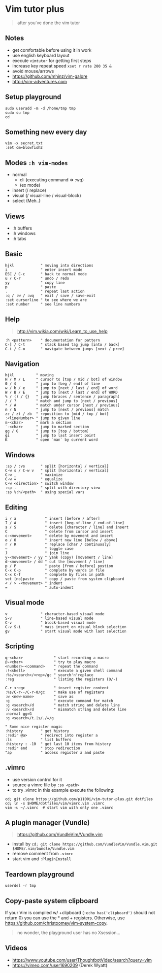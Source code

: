 # Vim tutor plus
> after you've done the vim tutor

## Notes
- get comfortable before using it in work
- use english keyboard layout
- execute `vimtutor` for getting first steps
- increase key repeat speed `xset r rate 200 35 &`
- avoid mouse/arrows
- https://github.com/mhinz/vim-galore
- http://vim-adventures.com

## Setup playground
```
sudo useradd -m -d /home/tmp tmp
sudo su tmp
cd
```

## Something new every day
```
vim -x secret.txt
:set cm=blowfish2
```

## Modes `:h vim-modes`
- normal
  - cli (executing command => :wq)
  - (ex mode)
- insert (/ replace)
- visual (/ visual-line / visual-block)
- select (Meh..)

## Views
- :h buffers
- :h windows
- :h tabs

## Basic
```
hjkl            " moving into directions
i               " enter insert mode
ESC / C-c       " back to normal mode
u / C-r         " undo / redo
yy              " copy line
p               " paste
.               " repeat last action
:q / :w / :wq   " exit / save / save-exit
:set cursorline " to see where we are
:set number     " see line numbers
```

## Help
> http://vim.wikia.com/wiki/Learn_to_use_help

```
:h <pattern>    " documentation for pattern
C-] / C-t       " stack based tag jump [into / back]
C-i / C-o       " navigate between jumps [next / prev]
```

## Navigation
```
hjkl          " moving
H / M / L     " cursor to [top / mid / bot] of window
0 / $         " jump to [beg / end] of line
w / b / e     " jump to [next / last / end] of word
W / B / E     " jump to [next / last / end] of WORD
% / () / {}   " jump (braces / sentence / paragraph)
/ / ?         " match and jump to [next / previous]
* / #         " match under cursor [next / previous]
n / N         " jump to [next / previous] match
zz / zt / zb  " reposition to [mid / top / bot]
:<lineNumber> " jump to given line
m-<char>      " mark a section
`-<char>      " jump to marked section
gg / G        " jump to [top / bottom]
gi            " jump to last insert point
K             " open `man` by current word
```

## Windows
```
:sp / :vs       " split [horizontal / vertical]
C-w s / C-w v   " split [horizontal / vertical]
C-w _           " maximize
C-w =           " equalize
C-w <direction> " switch window
:sp .           " split with directory view
:sp %:h/<path>  " using special vars
```

## Editing
```
i / a             " insert [before / after]
I / A             " insert [beg-of-line / end-of-line]
s / S             " delete [character / line] and insert
C                 " delete from cursor and insert
c-<movement>      " delete by movement and insert
o / O             " insert new line [below / above]
r / R             " replace [char / continuosly]
~                 " toggle case
J                 " join line
y-<movement> / yy " yank (copy) [movement / line]
d-<movement> / dd " cut the [movement / line]
p / P             " paste [from / before] postion
C-x C-p           " complete by words in file
C-x C-f           " complete by files in path
set [no]paste     " copy / paste from system clipboard
< / > -<movement> " indent
=                 " auto-indent
```

## Visual mode
```
v               " character-based visual mode
S-v             " line-based visual mode
C-v             " block-based visual mode
C-v S-i         " mass insert on visual block selection
gv              " start visual mode with last selection
```

## Scripting
```
q-<char>              " start recording a macro
@-<char>              " try to play macro
<number>-<command>    " repeat the command
:!<shell>             " execute a given shell command
:%s/<search>/<rep>/gc " search'n'replace
:reg                  " listing the registers (0/-)

C-r <reg>             " insert register content
:%s/C-r--/C-r-0/gc    " make use of registers
:w <new-name>         " save as
:g                    " execute command for match
:g <search>/d         " match string and delete line
:v <search>/d         " mismatch string and delete line
:normal gg=G
:g <search>/t.|s/./=/g

" Some nice register magic
:history        " get history
:redir @a>      " redirect into register a
:ls             " list buffers
:history : -10  " get last 10 items from history
:redir end      " stop redirection
"ap             " access register a and paste
```

## .vimrc
- use version control for it
- source a vimrc file by `:so <path>`
- to try .vimrc in this example execute the following:
```
cd; git clone https://github.com/p1100i/vim-tutor-plus.git dotfiles
cd; ln -s $HOME/dotfiles/vim/vimrc.vim .vimrc
vim -u ~/.vimrc  # start vim with only one .vimrc
```

## A plugin manager (Vundle)
> https://github.com/VundleVim/Vundle.vim

- install by `cd; git clone https://github.com/VundleVim/Vundle.vim.git $HOME/.vim/bundle/Vundle.vim`
- remove comment from `.vimrc`
- start vim and `:PluginInstall`

## Teardown playground
`userdel -r tmp`

## Copy-paste system clipboard
If your Vim is compiled w/ +clipboard (`:echo has('clipboard')` should not return 0) you can use the * and + registers.
Otherwise, use https://github.com/christoomey/vim-system-copy.
> no wonder, the playground user has no Xsession...

## Videos
- https://www.youtube.com/user/ThoughtbotVideo/search?query=vim
- https://vimeo.com/user1690209 (Derek Wyatt)
